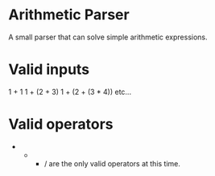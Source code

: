 # Arithmetic Parser
A small parser that can solve simple arithmetic expressions.

# Valid inputs
1 + 1
1 + (2 + 3)
1 + (2 + (3 * 4))
etc...

# Valid operators
+ - * / are the only valid operators at this time.